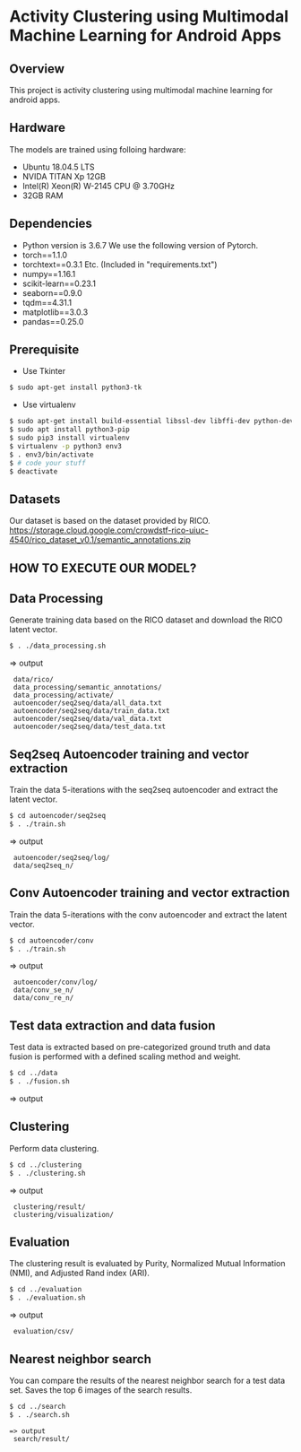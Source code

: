 # Activity Clustering using Multimodal Machine Learning for Android Apps

## Overview
This project is activity clustering using multimodal machine learning for android apps.

## Hardware
The models are trained using folloing hardware:
- Ubuntu 18.04.5 LTS
- NVIDA TITAN Xp 12GB
- Intel(R) Xeon(R) W-2145 CPU @ 3.70GHz
- 32GB RAM

## Dependencies
- Python version is 3.6.7
We use the following version of Pytorch.
- torch==1.1.0
- torchtext==0.3.1
Etc. (Included in "requirements.txt")
- numpy==1.16.1
- scikit-learn==0.23.1
- seaborn==0.9.0
- tqdm==4.31.1
- matplotlib==3.0.3
- pandas==0.25.0

## Prerequisite
- Use Tkinter
```     sh
$ sudo apt-get install python3-tk
```
- Use virtualenv
```     sh
$ sudo apt-get install build-essential libssl-dev libffi-dev python-dev
$ sudo apt install python3-pip
$ sudo pip3 install virtualenv
$ virtualenv -p python3 env3
$ . env3/bin/activate
$ # code your stuff
$ deactivate
```

## Datasets
Our dataset is based on the dataset provided by RICO.
https://storage.cloud.google.com/crowdstf-rico-uiuc-4540/rico_dataset_v0.1/semantic_annotations.zip

## HOW TO EXECUTE OUR MODEL?
## Data Processing
Generate training data based on the RICO dataset and download the RICO latent vector.
```     sh
$ . ./data_processing.sh
```


=> output
```
 data/rico/
 data_processing/semantic_annotations/
 data_processing/activate/
 autoencoder/seq2seq/data/all_data.txt
 autoencoder/seq2seq/data/train_data.txt
 autoencoder/seq2seq/data/val_data.txt
 autoencoder/seq2seq/data/test_data.txt
```

## Seq2seq Autoencoder training and vector extraction
Train the data 5-iterations with the seq2seq autoencoder and extract the latent vector.
```     sh
$ cd autoencoder/seq2seq
$ . ./train.sh
```

=> output
```
 autoencoder/seq2seq/log/
 data/seq2seq_n/
```

## Conv Autoencoder training and vector extraction
Train the data 5-iterations with the conv autoencoder and extract the latent vector.
```     sh
$ cd autoencoder/conv
$ . ./train.sh
```

=> output
```
 autoencoder/conv/log/
 data/conv_se_n/
 data/conv_re_n/
```

## Test data extraction and data fusion
Test data is extracted based on pre-categorized ground truth and data fusion is performed with a defined scaling method and weight.
```     sh
$ cd ../data
$ . ./fusion.sh
```

=> output

## Clustering
Perform data clustering.
```     sh
$ cd ../clustering
$ . ./clustering.sh
```

=> output
```
 clustering/result/
 clustering/visualization/
```

## Evaluation
The clustering result is evaluated by Purity, Normalized Mutual Information (NMI), and Adjusted Rand index (ARI).
```     sh
$ cd ../evaluation
$ . ./evaluation.sh
```

=> output
```
 evaluation/csv/
```

## Nearest neighbor search
You can compare the results of the nearest neighbor search for a test data set. Saves the top 6 images of the search results.
```     sh
$ cd ../search
$ . ./search.sh
```
```
=> output
 search/result/
```

